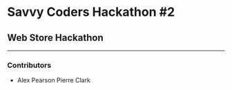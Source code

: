 # Savvy Coders Hackathon \#2
## Web Store Hackathon

---

### Contributors
+ Alex Pearson
Pierre Clark